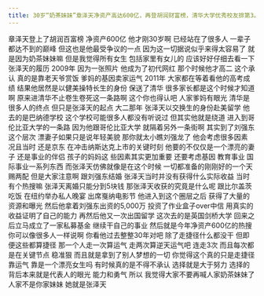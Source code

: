 ```yaml
---
title: 30岁“奶茶妹妹”章泽天净资产高达600亿，再登胡润财富榜，清华大学优秀校友排第3。你觉得她的成功是走捷径、靠运气、靠漂亮吗？
---
```

章泽天登上了胡润百富榜
净资产600亿
他才刚30岁啊
已经站在了很多人
一辈子都达不到的巅峰
但这也是他最受争议的一点
因为这一切据说似乎来得太容易了
就是因为奶茶妹妹嘛
但是我觉得所有女生
包括家里有女儿的
应该好好仔细去看一下张泽天的履历
2009年 因为一张照片
他成为了初代网红
那个时候他才高二
这个承认
真的是靠老天爷赏饭
爹妈的基因卖家运气
2011年 大家都在等着看他的高考成绩
结果他居然是以健美操特长生的身份
保送了清华
很多家长都是这个时候才知道啊
原来进清华不止卷生卷死这一条路啊
这个你也得认吧
人家爹妈有眼光
清华是很多人的终点
但只是张泽天的起点
大二那年
张泽天以交换生的身份赴美留学
他去的是巴纳德学校
这个学校可能很多人都没有听说过
但其实他就是绕道
进入到哥伦比亚大学的一条路
因为他跟哥伦比亚大学
就隔着另外一条街啊
其实到了刘强东这个层次
漂妻子如果只是说年轻美貌
那你就太小瞧刘强龙了
他会考虑很多因素
况且当时
还是京东
在冲击纳斯达克上市的关键时刻
他要的不仅仅是一个漂亮的妻子
还是事业的伴侣
孩子的妈妈这
些因素其实更加重要
还要考虑基因
教育事业
国际事业一系列东西
而张泽天仿佛就像是在这个时候
一切都准备的刚刚好的一个天赐两配
但是大家注意啊
跟刘强东结婚
张泽天当时并没有获得什么实际收益
当时有个热搜嘛
张泽天离婚只能分到5块钱
那张泽天收获的究竟是什么呢
跟比尔盖茨吃饭
在纽约举办私人晚宴
出席戛纳电影节
他进入到这个圈层之后
获得了大量的资源和曝光
然后他拿着刘强东出资的5,000万
投资了作业盒子over中信
用真实的收益证明了自己的能力
再然后他又一次出国留学
这次去的是英国剑桥大学
回来之后立马成立了一家私募基金
继续干自己的事业
然后就是今年净资产600亿的热搜
你可以像很多人一样说啊
你看他过去整整30年对吧
除了走捷径什么都没干
但即便这些都算捷径
那一个人走一次算运气
走两次算逆天运气吧
连走3次
而且每次都是在关键节点
稳准狠
而且就是拿到了别人梦想的一切
你觉得这个真的只是走捷径靠运气
靠是一个漂亮女生吗
有时候真的是不得不承认
选择就是大于努力
选择的背后本来就是代表人的眼光
能力和勇气
所以
我觉得大家不要再喊人家奶茶妹妹了
人家不是你家妹妹
她就是张泽天
